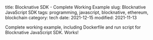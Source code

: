 title: Blocknative SDK - Complete Working Example
slug: Blocknative JavaScript SDK
tags: programming, javascript, blocknative, ethereum, blockchain
category: tech
date: 2021-12-15
modified: 2021-11-13

Complete working example, including Dockerfile and run script for Blocknative JavaScript SDK.  Works!

<script src="https://gist.github.com/jac18281828/4b456936ab449ef93965dd04a9792831.js"></script>

